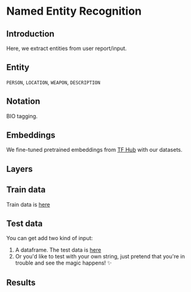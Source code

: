 # Named Entity Recognition

## Introduction
Here, we extract entities from user report/input.

## Entity
`PERSON`, `LOCATION`, `WEAPON`, `DESCRIPTION`

## Notation
BIO tagging.

## Embeddings
We fine-tuned pretrained embeddings from [TF Hub](https://tfhub.dev/google/nnlm-id-dim50-with-normalization/2) with our datasets.

## Layers

## Train data

Train data is [here](https://github.com/annisann/SixPackTeamApp/blob/ner-patch/data/NE/train.csv)

## Test data
You can get add two kind of input:
1. A dataframe. The test data is [here](https://github.com/annisann/SixPackTeamApp/blob/ner-patch/data/NE/test.csv)
2. Or you'd like to test with your own string, just pretend that you're in trouble and see the magic happens! ✨ 

## Results
